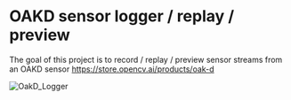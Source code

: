 # OAKD sensor logger / replay / preview


The goal of this project is to record / replay / preview sensor streams from an OAKD sensor https://store.opencv.ai/products/oak-d


![OakD_Logger](https://user-images.githubusercontent.com/7820970/186074234-de63feed-a71b-4f6b-86b0-9d882b2e99af.gif)
